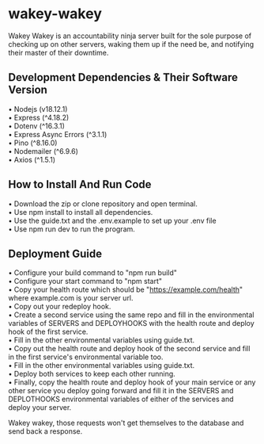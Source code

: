 # wakey-wakey
Wakey Wakey is an accountability ninja server built for the sole purpose of checking up on other servers, waking them up if the need be, and notifying their master of their downtime.

## Development Dependencies & Their Software Version
• Nodejs (v18.12.1) <br>
• Express (^4.18.2) <br> 
• Dotenv (^16.3.1) <br>
• Express Async Errors (^3.1.1) <br>
• Pino (^8.16.0) <br>
• Nodemailer (^6.9.6) <br>
• Axios (^1.5.1) <br>

## How to Install And Run Code
• Download the zip or clone repository and open terminal. <br>
• Use npm install to install all dependencies. <br>
• Use the guide.txt and the .env.example to set up your .env file<br>
• Use npm run dev to run the program.

## Deployment Guide
• Configure your build command to "npm run build" <br>
• Configure your start command to "npm start" <br>
• Copy your health route which should be "https://example.com/health" where example.com is your server url. <br>
• Copy out your redeploy hook. <br>
• Create a second service using the same repo and fill in the environmental variables of SERVERS and DEPLOYHOOKS with the health route and deploy hook of the first service. <br>
• Fill in the other environmental variables using guide.txt. <br>
• Copy out the health route and deploy hook of the second service and fill in the first service's environmental variable too. <br>
• Fill in the other environmental variables using guide.txt. <br>
• Deploy both services to keep each other running. <br>
• Finally, copy the health route and deploy hook of your main service or any other service you deploy going forward and fill it in the SERVERS and DEPLOTHOOKS environmental variables of either of the services and deploy your server. <br>

Wakey wakey, those requests won't get themselves to the database and send back a response.